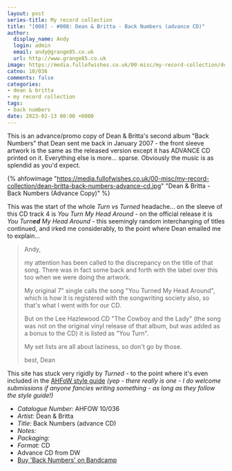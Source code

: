 ```yaml
---
layout: post
series-title: My record collection
title: "[008] - #008: Dean & Britta - Back Numbers (advance CD)"
author:
  display_name: Andy
  login: admin
  email: andy@grange85.co.uk
  url: http://www.grange85.co.uk
image: https://media.fullofwishes.co.uk/00-misc/my-record-collection/dean-britta-back-numbers-advance-cd.jpg
catno: 10/036
comments: false
categories:
- dean & britta
- my record collection
tags:
- back numbers
date: 2023-02-13 00:00 +0000
---
```

This is an advance/promo copy of Dean & Britta's second album "Back Numbers" that Dean sent me back in January 2007 - the front sleeve artwork is the same as the released version except it has ADVANCE CD printed on it. Everything else is more... sparse. Obviously the music is as splendid as you'd expect.

{% ahfowimage "https://media.fullofwishes.co.uk/00-misc/my-record-collection/dean-britta-back-numbers-advance-cd.jpg" "Dean & Britta - Back Numbers (Advance Copy)" %}

This was the start of the whole _Turn vs Turned_ headache... on the sleeve of this CD track 4 is _You Turn My Head Around_ - on the official release it is <em>You Turn<strong>ed</strong> My Head Around</em> - this seemingly random interchanging of titles continued, and irked me considerably, to the point where Dean emailed me to explain...

> Andy,
> 
> my attention has been called to the discrepancy on the title of that 
song. There was in fact some back and forth with the label over this 
too when we were doing the artwork.
> 
> My original 7" single calls the song "You Turned My Head Around", 
which is how it is registered with the songwriting society also, so 
that's what I went with for our CD.
> 
> But on the Lee Hazlewood CD "The Cowboy and the Lady" (the song was 
not on the original vinyl release of that album, but was added as a 
bonus to the CD) it is listed as "You Turn".
> 
> My set lists are all about laziness, so don't go by those.
> 
> best,
> Dean

This site has stuck very rigidly by _Turned_ - to the point where it's even included in the [AHFoW style guide](/about/style-guide/) _(yep - there really is one - I do welcome submissions if anyone fancies writing something - as long as they follow the style guide!)_

 - *Catalogue Number:* AHFOW 10/036
 - *Artist:* Dean & Britta
 - *Title:* Back Numbers (advance CD)
 - *Notes:* 
 - *Packaging:* 
 - *Format:* CD
 - Advance CD from DW
 - [Buy 'Back Numbers' on Bandcamp](https://deanandbritta.bandcamp.com/album/back-numbers)
